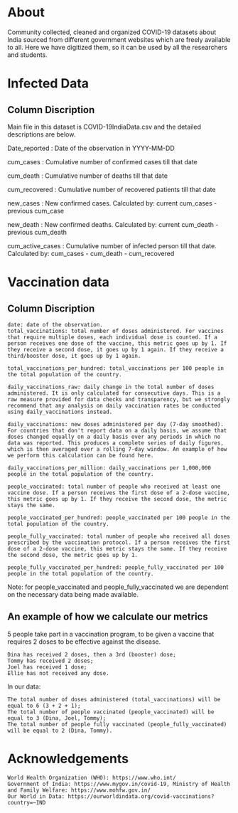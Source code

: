 # About

Community collected, cleaned and organized COVID-19 datasets about India sourced from different government websites which are freely available to all. Here we have digitized them, so it can be used by all the researchers and students.

# Infected Data

## Column Discription

Main file in this dataset is COVID-19IndiaData.csv and the detailed descriptions are below.

Date_reported : Date of the observation in YYYY-MM-DD

cum_cases : Cumulative number of confirmed cases till that date

cum_death : Cumulative number of deaths till that date

cum_recovered : Cumulative number of recovered patients till that date

new_cases : New confirmed cases. Calculated by:  current cum_cases - previous cum_case

new_death : New confirmed deaths. Calculated by: current cum_death - previous cum_death

cum_active_cases : Cumulative number of infected person till that date. Calculated by: cum_cases - cum_death - cum_recovered


# Vaccination data

## Column Discription


    date: date of the observation.
    total_vaccinations: total number of doses administered. For vaccines that require multiple doses, each individual dose is counted. If a person receives one dose of the vaccine, this metric goes up by 1. If they receive a second dose, it goes up by 1 again. If they receive a third/booster dose, it goes up by 1 again.
    
    total_vaccinations_per_hundred: total_vaccinations per 100 people in the total population of the country.
    
    daily_vaccinations_raw: daily change in the total number of doses administered. It is only calculated for consecutive days. This is a raw measure provided for data checks and transparency, but we strongly recommend that any analysis on daily vaccination rates be conducted using daily_vaccinations instead.
    
    daily_vaccinations: new doses administered per day (7-day smoothed). For countries that don't report data on a daily basis, we assume that doses changed equally on a daily basis over any periods in which no data was reported. This produces a complete series of daily figures, which is then averaged over a rolling 7-day window. An example of how we perform this calculation can be found here.
    
    daily_vaccinations_per_million: daily_vaccinations per 1,000,000 people in the total population of the country.
    
    people_vaccinated: total number of people who received at least one vaccine dose. If a person receives the first dose of a 2-dose vaccine, this metric goes up by 1. If they receive the second dose, the metric stays the same.
    
    people_vaccinated_per_hundred: people_vaccinated per 100 people in the total population of the country.
    
    people_fully_vaccinated: total number of people who received all doses prescribed by the vaccination protocol. If a person receives the first dose of a 2-dose vaccine, this metric stays the same. If they receive the second dose, the metric goes up by 1.
    
    people_fully_vaccinated_per_hundred: people_fully_vaccinated per 100 people in the total population of the country.

Note: for people_vaccinated and people_fully_vaccinated we are dependent on the necessary data being made available.

## An example of how we calculate our metrics
5 people take part in a vaccination program, to be given a vaccine that requires 2 doses to be effective against the disease.

    Dina has received 2 doses, then a 3rd (booster) dose;
    Tommy has received 2 doses;
    Joel has received 1 dose;
    Ellie has not received any dose.

In our data:

    The total number of doses administered (total_vaccinations) will be equal to 6 (3 + 2 + 1);
    The total number of people vaccinated (people_vaccinated) will be equal to 3 (Dina, Joel, Tommy);
    The total number of people fully vaccinated (people_fully_vaccinated) will be equal to 2 (Dina, Tommy).


# Acknowledgements
    World Health Organization (WHO): https://www.who.int/
    Government of India: https://www.mygov.in/covid-19, Ministry of Health and Family Welfare: https://www.mohfw.gov.in/
    Our World in Data: https://ourworldindata.org/covid-vaccinations?country=~IND

